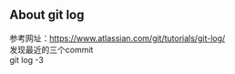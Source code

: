 About git log
-------
参考网址：https://www.atlassian.com/git/tutorials/git-log/
<br/>发现最近的三个commit<br/>
   git log -3
